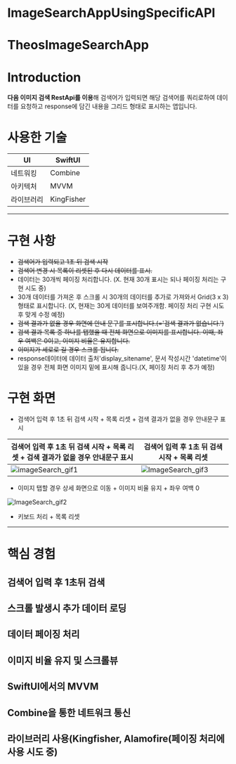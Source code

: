 # ImageSearchAppUsingSpecificAPI

# TheosImageSearchApp


# Introduction

**다음 이미지 검색 RestApi를 이용**해 검색어가 입력되면 해당 검색어를 쿼리로하여 데이터를 요청하고 response에 담긴 내용을 그리드 형태로 표시하는 앱입니다. 


# 사용한 기술

| UI | SwiftUI |
| --- | --- |
| 네트워킹 | Combine |
| 아키텍처 | MVVM |
| 라이브러리 | KingFisher |

---

# 구현 사항

- ~~검색어가 입력되고 1초 뒤 검색 시작~~
- ~~검색어 변경 시 목록이 리셋된 후 다시 데이터를 표시.~~
- 데이터는 30개씩 페이징 처리합니다. (X. 현재 30개 표시는 되나 페이징 처리는 구현 시도 중)
- 30개 데이터를 가져온 후 스크롤 시 30개의 데이터를 추가로 가져와서 Grid(3 x 3)형태로 표시합니다. (X, 현재는 30게 데이터를 보여주개함. 페이징 처리 구현 시도 후 맞게 수정 예정)
- ~~검색 결과가 없을 경우 화면에 안내 문구를 표시합니다.(='검색 결과가 없습니다.')~~
- ~~검색 결과 목록 중 하나를 탭했을 때 전체 화면으로 이미지를 표시합니다. 이때, 좌우 여백은 0이고, 이미지 비율은 유지합니다.~~
- ~~이미지가 세로로 길 경우 스크롤 됩니다.~~
- response데이터에 데이터 출처'display_sitename', 문서 작성시간 'datetime'이 있을 경우 전체 화면 이미지 밑에 표시해 줍니다.(X, 페이징 처리 후 추가 예정)



# 구현 화면
- 검색어 입력 후 1초 뒤 검색 시작 + 목록 리셋 + 검색 결과가 없을 경우 안내문구 표시

| 검색어 입력 후 1초 뒤 검색 시작 + 목록 리셋 + 검색 결과가 없을 경우 안내문구 표시 | 검색어 입력 후 1초 뒤 검색 시작 + 목록 리셋 |
|--- | ---|
|![imageSearch_gif1](https://user-images.githubusercontent.com/39648822/162124451-800c5973-c795-4123-8357-d7ddbb366c1a.gif)| ![ImageSearch_gif3](https://user-images.githubusercontent.com/39648822/162126715-8dc66bde-24f3-482f-a816-ebdc60fb0f11.gif) |



- 이미지 탭할 경우 상세 화면으로 이동 + 이미지 비율 유지 + 좌우 여백 0


![ImageSearch_gif2](https://user-images.githubusercontent.com/39648822/162124737-efbb8be8-514d-4411-82c7-21ae161d8c40.gif)


- 키보드 처리 + 목록 리셋



---

# 핵심 경험
## 검색어 입력 후 1초뒤 검색

## 스크롤 발생시 추가 데이터 로딩

## 데이터 페이징 처리

## 이미지 비율 유지 및 스크롤뷰

## SwiftUI에서의 MVVM

## Combine을 통한 네트워크 통신

## 라이브러리 사용(Kingfisher, Alamofire(페이징 처리에 사용 시도 중)



